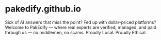 # pakedify.github.io
Sick of AI answers that miss the point? Fed up with dollar-priced platforms? Welcome to PakEdify — where real experts are verified, managed, and paid through us — no middlemen, no scams. Proudly Local. Proudly Ethical.
